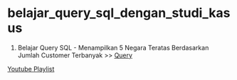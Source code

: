 # belajar_query_sql_dengan_studi_kasus

1. Belajar Query SQL - Menampilkan 5 Negara Teratas Berdasarkan Jumlah Customer Terbanyak >> 
[Query](https://github.com/rickichann/belajar_query_sql_dengan_studi_kasus/blob/main/playlist_1_menampilkan_5_negara_teratas_berdasarkan_jumlah_customer_terbanyak.sql)

[Youtube Playlist](https://www.youtube.com/watch?v=xcwurXnZ9VQ&list=PLhkyjYHra-eIKGP23CW1DqYGfqxI2CPnk)



